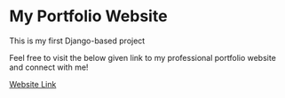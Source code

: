 <h1> My Portfolio Website </h1>
<p>This is my first Django-based project </p>
<p>Feel free to visit the below given link to my professional portfolio website  and connect with me!</p>
<a href="https://anushkabhattacharji.pythonanywhere.com/" target="main"> Website Link</a>
